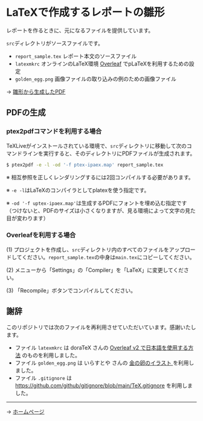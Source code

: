 # LaTeXで作成するレポートの雛形

レポートを作るときに、元になるファイルを提供しています。

`src`ディレクトリがソースファイルです。

* `report_sample.tex` レポート本文のソースファイル
* `latexmkrc` オンラインのLaTeX環境 [Overleaf](https://www.overleaf.com) でpLaTeXを利用するための設定
* `golden_egg.png` 画像ファイルの取り込みの例のための画像ファイル

→ [雛形から生成したPDF](https://tos-kamiya.github.io/latex_report_sample/output/report_sample.pdf)

## PDFの生成

### ptex2pdfコマンドを利用する場合

TeXLiveがインストールされている環境で、`src`ディレクトリに移動して次のコマンドラインを実行すると、そのディレクトリにPDFファイルが生成されます。

```sh
$ ptex2pdf -e -l -od '-f ptex-ipaex.map' report_sample.tex
```

※ 相互参照を正しくレンダリングするには2回コンパイルする必要があります。

※ `-e -l`はLaTeXのコンパイラとしてplatexを使う指定です。

※ `-od '-f uptex-ipaex.map'`は生成するPDFにフォントを埋め込む指定です（つけないと、PDFのサイズは小さくなりますが、見る環境によって文字の見た目が変わります）

### Overleafを利用する場合

(1) プロジェクトを作成し、`src`ディレクトリ内のすべてのファイルをアップロードしてください。`report_sample.tex`の中身は`main.tex`にコピーしてください。

(2) メニューから「Settings」の「Compiler」を「LaTeX」に変更してください。

(3) 「Recompile」ボタンでコンパイルしてください。

## 謝辞

このリポジトリでは次のファイルを再利用させていただいています。感謝いたします。

* ファイル `latexmkrc` は doraTeX さんの [Overleaf v2 で日本語を使用する方法](https://doratex.hatenablog.jp/entry/20180503/1525338512) のものを利用しました。
* ファイル `golden_egg.png` は いらすとや さんの [金の卵のイラスト ](https://www.irasutoya.com/2017/02/blog-post_426.html) を利用しました。
* ファイル `.gitignore` は <https://github.com/github/gitignore/blob/main/TeX.gitignore> を利用しました。

---

→ <a href="https://github.com/tos-kamiya/latex_report_sample">ホームページ</a>


